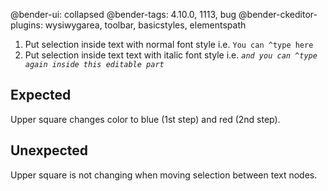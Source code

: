 @bender-ui: collapsed
@bender-tags: 4.10.0, 1113, bug
@bender-ckeditor-plugins: wysiwygarea, toolbar, basicstyles, elementspath

1. Put selection inside text with normal font style i.e. `You can ^type here`
2. Put selection inside text text with italic font style i.e. *`and you can ^type again inside this editable part`*

## Expected

Upper square changes color to blue (1st step) and red (2nd step).

## Unexpected

Upper square is not changing when moving selection between text nodes.
